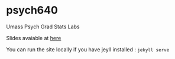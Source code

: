 # psych640
Umass Psych Grad Stats Labs 

Slides avaiable at [here](http://wjhopper.github.io/psych640/)

You can run the site locally if you have jeyll installed : `jekyll serve` 
